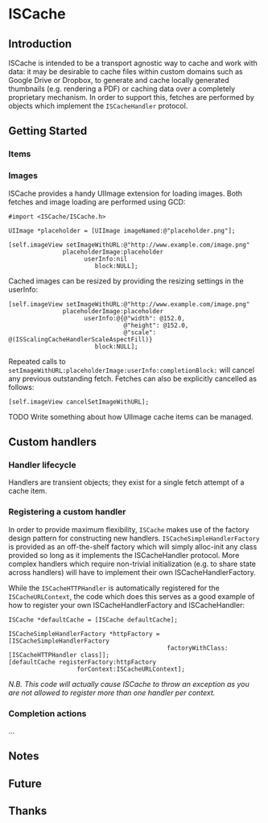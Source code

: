 ISCache
=======

Introduction
------------

ISCache is intended to be a transport agnostic way to cache and work with data: it may be desirable to cache files within custom domains such as Google Drive or Dropbox, to generate and cache locally generated thumbnails (e.g. rendering a PDF) or caching data over a completely proprietary mechanism. In order to support this, fetches are performed by objects which implement the `ISCacheHandler` protocol.

Getting Started
---------------

### Items



### Images

ISCache provides a handy UIImage extension for loading images. Both fetches and image loading are performed using GCD:

    #import <ISCache/ISCache.h>

    UIImage *placeholder = [UIImage imageNamed:@"placeholder.png"];

    [self.imageView setImageWithURL:@"http://www.example.com/image.png"
                   placeholderImage:placeholder
                         userInfo:nil
                            block:NULL];

Cached images can be resized by providing the resizing settings in the userInfo:

    [self.imageView setImageWithURL:@"http://www.example.com/image.png"
                   placeholderImage:placeholder
                         userInfo:@{@"width": @152.0,
                                    @"height": @152.0,
                                    @"scale": @(ISScalingCacheHandlerScaleAspectFill)}
                            block:NULL];

Repeated calls to `setImageWithURL:placeholderImage:userInfo:completionBlock:` will cancel any previous outstanding fetch. Fetches can also be explicitly cancelled as follows:

    [self.imageView cancelSetImageWithURL];

TODO Write something about how UIImage cache items can be managed.

Custom handlers
---------------

### Handler lifecycle

Handlers are transient objects; they exist for a single fetch attempt of a cache item.

### Registering a custom handler

In order to provide maximum flexibility, `ISCache` makes use of the factory design pattern for constructing new handlers. `ISCacheSimpleHandlerFactory` is provided as an off-the-shelf factory which will simply alloc-init any class provided so long as it implements the ISCacheHandler protocol. More complex handlers which require non-trivial initialization (e.g. to share state across handlers) will have to implement their own ISCacheHandlerFactory.

While the `ISCacheHTTPHandler` is automatically registered for the `ISCacheURLContext`, the code which does this serves as a good example of how to register your own ISCacheHandlerFactory and ISCacheHandler:

    ISCache *defaultCache = [ISCache defaultCache];

    ISCacheSimpleHandlerFactory *httpFactory = [ISCacheSimpleHandlerFactory
                                                factoryWithClass:[ISCacheHTTPHandler class]];
    [defaultCache registerFactory:httpFactory
                       forContext:ISCacheURLContext];


*N.B. This code will actually cause ISCache to throw an exception as you are not allowed to register more than one handler per context.*

### Completion actions

...

Notes
-----

Future
------

Thanks
------


